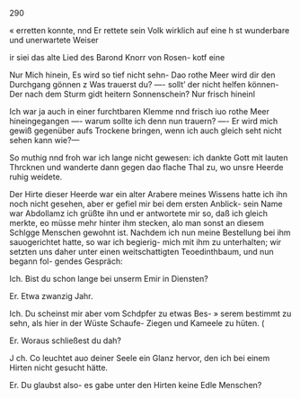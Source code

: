 290

« erretten konnte, nnd Er rettete sein Volk wirklich auf eine
h st wunderbare und unerwartete Weiser

ir siei das alte Lied des Barond Knorr von Rosen-
kotf eine

Nur Mich hinein,
Es wird so tief nicht sehn-
Dao rothe Meer wird dir den Durchgang gönnen z
Was trauerst du? —- sollt’ der nicht helfen können-
Der nach dem Sturm gidt heitern Sonnenschein?
Nur frisch hineinl

Ich war ja auch in einer furchtbaren Klemme nnd frisch
iuo rothe Meer hineingegangen —- warum sollte ich denn
nun trauern? —- Er wird mich gewiß gegenüber aufs Trockene
bringen, wenn ich auch gleich seht nicht sehen kann wie?—

So muthig nnd froh war ich lange nicht gewesen: ich
dankte Gott mit lauten Thrcknen und wanderte dann gegen
dao flache Thal zu, wo unsre Heerde ruhig weidete.

Der Hirte dieser Heerde war ein alter Arabere meines
Wissens hatte ich ihn noch nicht gesehen, aber er gefiel mir
bei dem ersten Anblick- sein Name war Abdollamz ich
grüßte ihn und er antwortete mir so, daß ich gleich merkte,
eo müsse mehr hinter ihm stecken, alo man sonst an diesem
Schlgge Menschen gewohnt ist. Nachdem ich nun meine
Bestellung bei ihm sauogerichtet hatte, so war ich begierig-
mich mit ihm zu unterhalten; wir setzten uns daher unter
einen weitschattigten Teoedinthbaum, und nun begann fol-
gendes Gespräch:

Ich. Bist du schon lange bei unserm Emir in Diensten?

Er. Etwa zwanzig Jahr.

Ich. Du scheinst mir aber vom Schdpfer zu etwas Bes- »
serem bestimmt zu sehn, als hier in der Wüste Schaufe-
Ziegen und Kameele zu hüten. (

Er. Woraus schließest du dah?

J ch. Co leuchtet auo deiner Seele ein Glanz hervor,
den ich bei einem Hirten nicht gesucht hätte.

Er. Du glaubst also- es gabe unter den Hirten keine
Edle Menschen?

